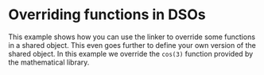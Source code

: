 # Overriding functions in DSOs

This example shows how you can use the linker to override some functions in a shared object.
This even goes further to define your own version of the shared object.
In this example we override the `cos(3)` function provided by the mathematical library.
